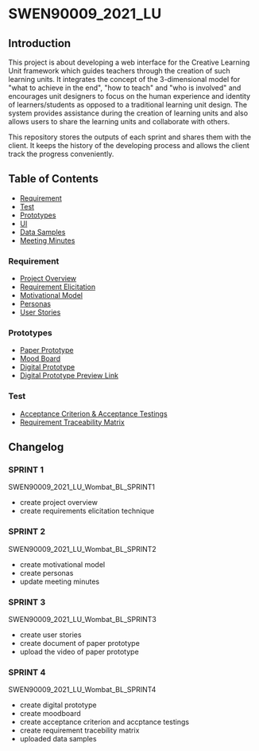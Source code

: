 # SWEN90009_2021_LU
## Introduction
This project is about developing a web interface for the Creative Learning Unit framework which guides teachers through the creation of such learning units. It integrates the concept of the 3-dimensional model for "what to achieve in the end", "how to teach" and "who is involved" and encourages unit designers to focus on the human experience and identity of learners/students as opposed to a traditional learning unit design. The system provides assistance during the creation of learning units and also allows users to share the learning units and collaborate with others.

This repository stores the outputs of each sprint and shares them with the client. It keeps the history of the developing process and allows the client track the progress conveniently.

## Table of Contents
* [Requirement](https://github.com/dingliz/SWEN90009_2021_LU/tree/main/docs)
* [Test](https://github.com/dingliz/SWEN90009_2021_LU/tree/main/tests)
* [Prototypes](https://github.com/dingliz/SWEN90009_2021_LU/tree/main/prototypes)
* [UI](https://github.com/dingliz/SWEN90009_2021_LU/tree/main/ui)
* [Data Samples](https://github.com/dingliz/SWEN90009_2021_LU/tree/main/data%20samples)
* [Meeting Minutes](https://github.com/dingliz/SWEN90009_2021_LU/tree/main/docs/Meetings)
### Requirement
* [Project Overview](https://github.com/dingliz/SWEN90009_2021_LU/blob/main/docs/Specifications/Project%20Overview.pdf)
* [Requirement Elicitation](https://github.com/dingliz/SWEN90009_2021_LU/blob/main/docs/Specifications/Requirements%20Elicitation.pdf)
* [Motivational Model](https://github.com/dingliz/SWEN90009_2021_LU/blob/main/docs/Specifications/Motivational%20Model.pdf)
* [Personas](https://github.com/dingliz/SWEN90009_2021_LU/tree/main/docs/Specifications/Personas)
* [User Stories](https://github.com/dingliz/SWEN90009_2021_LU/blob/main/docs/Specifications/User%20Stories.pdf)
### Prototypes
* [Paper Prototype](https://github.com/dingliz/SWEN90009_2021_LU/tree/main/prototypes/low%20fidelity)
* [Mood Board](https://github.com/dingliz/SWEN90009_2021_LU/blob/main/prototypes/Moodboard.pdf)
* [Digital Prototype](https://github.com/dingliz/SWEN90009_2021_LU/blob/main/prototypes/high%20fidelity)
* [Digital Prototype Preview Link](https://l2lpj3.axshare.com)
### Test
* [Acceptance Criterion & Acceptance Testings](https://github.com/dingliz/SWEN90009_2021_LU/blob/main/tests/Acceptance%20Criterion%20and%20Testing.pdf)
* [Requirement Traceability Matrix](https://github.com/dingliz/SWEN90009_2021_LU/blob/main/tests/Requirement%20Traceability%20Matrix.pdf)
## Changelog
### SPRINT 1
SWEN90009_2021_LU_Wombat_BL_SPRINT1
- create project overview
- create requirements elicitation technique
### SPRINT 2
SWEN90009_2021_LU_Wombat_BL_SPRINT2
- create motivational model
- create personas
- update meeting minutes
### SPRINT 3
SWEN90009_2021_LU_Wombat_BL_SPRINT3
- create user stories
- create document of paper prototype
- upload the video of paper prototype
### SPRINT 4
SWEN90009_2021_LU_Wombat_BL_SPRINT4
- create digital prototype
- create moodboard
- create acceptance criterion and accptance testings
- create requirement tracebility matrix
- uploaded data samples
